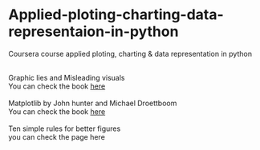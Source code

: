 # Applied-ploting-charting-data-representaion-in-python
Coursera course applied ploting, charting &amp; data representation in python
<div>
  <br>Graphic lies and Misleading visuals</br>
  You can check the book <a href="https://d3c33hcgiwev3.cloudfront.net/7yQEXL8gR8ykBFy_ILfMbg_8b3084c2d72342b9bb885f988fca5a27_BookChapterLIES.pdf?Expires=1607817600&Signature=TwqymGXa1jRm5~VrSjT1MhImPMD7fPksBMP4IEaGMySCbBtEw6b6x4wWwDgWzmALkZWlmXzIt1E5u7F-TEoKbINMF1LXP-zEZcecI1lVjpZRJcwdQuHog5A3Bkoyg7Tlpnkhh9-a8O1twvrHS-AF5FUVn2bd9Y-wqPFv9msyX4g_&Key-Pair-Id=APKAJLTNE6QMUY6HBC5A">here </a>
</div>

<div>
  <br>Matplotlib by John hunter and Michael Droettboom</br>
  You can check the book <a href="http://www.aosabook.org/en/matplotlib.html">here </a>
</div>

<div>
  <br>Ten simple rules for better figures</br>
  you can check the page here
</div>
